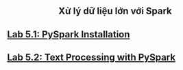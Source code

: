 <h2 align="center"> Xử lý dữ liệu lớn với Spark
</h2>

## [Lab 5.1: PySpark Installation](https://github.com/nd-hung/Big-Data/blob/main/Lab5_Spark/docs/pyspark-installation.md)
## [Lab 5.2: Text Processing with PySpark](https://github.com/nd-hung/Big-Data/blob/main/Lab5_Spark/docs/text-processing.md)


